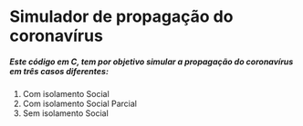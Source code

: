 # Simulador de propagação do coronavírus

##### Este código em C, tem por objetivo simular a propagação do coronavírus em três casos diferentes: 

1. Com isolamento Social
2. Com isolamento Social Parcial
3. Sem isolamento Social